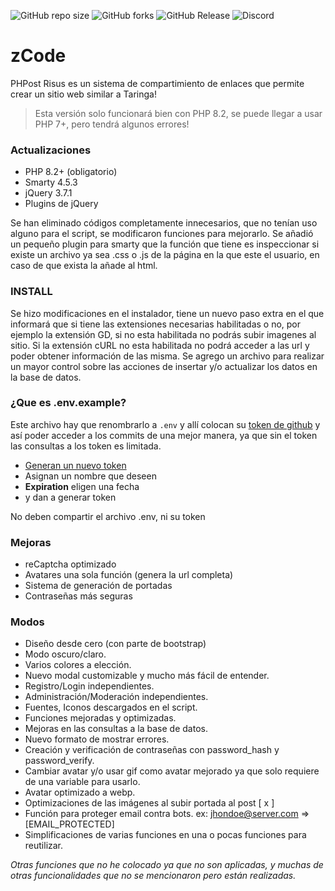 ![GitHub repo size](https://img.shields.io/github/repo-size/ScriptParaPHPost/ZCode?style=plastic)
![GitHub forks](https://img.shields.io/github/forks/ScriptParaPHPost/ZCode?style=plastic)
![GitHub Release](https://img.shields.io/github/v/release/ScriptParaPHPost/ZCode?style=plastic)
![Discord](https://img.shields.io/discord/1150516717617938543?style=plastic&logo=discord&logoColor=%23FFF&label=Discord&color=%237289DA)


# zCode
PHPost Risus es un sistema de compartimiento de enlaces que permite crear un sitio web similar a Taringa!
> Esta versión solo funcionará bien con PHP 8.2, se puede llegar a usar PHP 7+, pero tendrá algunos errores!

### Actualizaciones
 * PHP 8.2+ (obligatorio)
 * Smarty 4.5.3
 * jQuery 3.7.1
 * Plugins de jQuery

Se han eliminado códigos completamente innecesarios, que no tenían uso alguno para el script, se modificaron funciones para mejorarlo.
Se añadió un pequeño plugin para smarty que la función que tiene es inspeccionar si existe un archivo ya sea .css o .js de la página en la que este el usuario, en caso de que exista la añade al html.

### INSTALL
Se hizo modificaciones en el instalador, tiene un nuevo paso extra en el que informará que si tiene las extensiones necesarias habilitadas o no, por ejemplo la extensión GD, si no esta habilitada no podrás subir imagenes al sitio. Si la extensión cURL no esta habilitada no podrá acceder a las url y poder obtener información de las misma.
Se agrego un archivo para realizar un mayor control sobre las acciones de insertar y/o actualizar los datos en la base de datos.

### ¿Que es .env.example?
Este archivo hay que renombrarlo a `.env` y allí colocan su [token de github](https://github.com/settings/tokens?type=beta) y así poder acceder a los commits de una mejor manera, ya que sin el token las consultas a los token es limitada.

 * [Generan un nuevo token](https://github.com/settings/personal-access-tokens/new)
 * Asignan un nombre que deseen
 * **Expiration** eligen una fecha
 * y dan a generar token

No deben compartir el archivo .env, ni su token

### Mejoras
 * reCaptcha optimizado
 * Avatares una sola función (genera la url completa)
 * Sistema de generación de portadas
 * Contraseñas más seguras

### Modos
 * Diseño desde cero (con parte de bootstrap)
 * Modo oscuro/claro. 
 * Varios colores a elección.
 * Nuevo modal customizable y mucho más fácil de entender.
 * Registro/Login independientes.
 * Administración/Moderación independientes.
 * Fuentes, Iconos descargados en el script.
 * Funciones mejoradas y optimizadas.
 * Mejoras en las consultas a la base de datos.
 * Nuevo formato de mostrar errores.
 * Creación y verificación de contraseñas con password_hash y password_verify.
 * Cambiar avatar y/o usar gif como avatar mejorado ya que solo requiere de una variable para usarlo.
 * Avatar optimizado a webp.
 * Optimizaciones de las imágenes al subir portada al post [ x ]
 * Función para proteger email contra bots. ex: jhondoe@server.com => [EMAIL_PROTECTED] 
 * Simplificaciones de varias funciones en una o pocas funciones para reutilizar.

_Otras funciones que no he colocado ya que no son aplicadas, y muchas de otras funcionalidades que no se mencionaron pero están realizadas._